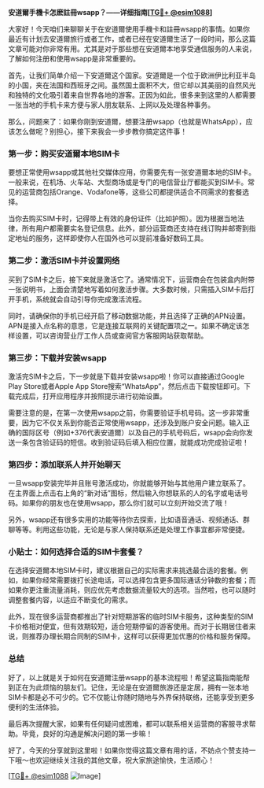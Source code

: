 **安道爾手機卡怎麽註冊wsapp？——详细指南[[TG💪+ @esim1088](https://t.me/s/esim1088)]**

大家好！今天咱们来聊聊关于在安道爾使用手機卡和註冊wsapp的事情。如果你最近有计划去安道爾旅行或者工作，或者已经在安道爾生活了一段时间，那么这篇文章可能对你非常有用。尤其是对于那些想在安道爾本地享受通信服务的人来说，了解如何注册和使用wsapp是非常重要的。

首先，让我们简单介绍一下安道爾这个国家。安道爾是一个位于欧洲伊比利亚半岛的小国，夹在法国和西班牙之间。虽然国土面积不大，但它却以其美丽的自然风光和独特的文化吸引着来自世界各地的游客。正因为如此，很多来到这里的人都需要一张当地的手机卡来方便与家人朋友联系、上网以及处理各种事务。

那么，问题来了：如果你刚到安道爾，想要注册wsapp（也就是WhatsApp），应该怎么做呢？别担心，接下来我会一步步教你搞定这件事！

### 第一步：购买安道爾本地SIM卡

要想正常使用wsapp或其他社交媒体应用，你需要先有一张安道爾本地的SIM卡。一般来说，在机场、火车站、大型商场或是专门的电信营业厅都能买到SIM卡。常见的运营商包括Orange、Vodafone等，这些公司都提供适合不同需求的套餐选择。

当你去购买SIM卡时，记得带上有效的身份证件（比如护照）。因为根据当地法律，所有用户都需要实名登记信息。此外，部分运营商还支持在线订购并邮寄到指定地址的服务，这样即使你人在国外也可以提前准备好数码工具。

### 第二步：激活SIM卡并设置网络

买到了SIM卡之后，接下来就是激活它了。通常情况下，运营商会在包装盒内附带一张说明书，上面会清楚地写着如何激活步骤。大多数时候，只需插入SIM卡后打开手机，系统就会自动引导你完成激活流程。

同时，请确保你的手机已经开启了移动数据功能，并且选择了正确的APN设置。APN是接入点名称的意思，它是连接互联网的关键配置项之一。如果不确定该怎样设置，可以咨询营业厅工作人员或查阅官方客服网站获取帮助。

### 第三步：下载并安装wsapp

激活完SIM卡之后，下一步就是下载并安装wsapp啦！你可以直接通过Google Play Store或者Apple App Store搜索“WhatsApp”，然后点击下载按钮即可。下载完成后，打开应用程序并按照提示进行初始设置。

需要注意的是，在第一次使用wsapp之前，你需要验证手机号码。这一步非常重要，因为它不仅关系到你能否正常使用wsapp，还涉及到账户安全问题。输入正确的国际区号（例如+376代表安道爾）以及自己的手机号码后，wsapp会向你发送一条包含验证码的短信。收到验证码后填入相应位置，就能成功完成验证啦！

### 第四步：添加联系人并开始聊天

一旦wsapp安装完毕并且账号激活成功，你就能够开始与其他用户建立联系了。在主界面上点击右上角的“新对话”图标，然后输入你想联系的人的名字或电话号码。如果你的朋友也在使用wsapp，那么你们就可以立刻开始交流了哦！

另外，wsapp还有很多实用的功能等待你去探索，比如语音通话、视频通话、群聊等等。利用这些功能，无论是与家人保持联系还是处理工作事宜都非常便捷。

### 小贴士：如何选择合适的SIM卡套餐？

在选择安道爾本地SIM卡时，建议根据自己的实际需求来挑选最合适的套餐。例如，如果你经常需要拨打长途电话，可以选择包含更多国际通话分钟数的套餐；而如果你更注重流量消耗，则应优先考虑数据流量较大的选项。当然啦，也可以随时调整套餐内容，以适应不断变化的需求。

此外，现在很多运营商都推出了针对短期游客的临时SIM卡服务，这种类型的SIM卡价格相对便宜，但有效期较短，适合短期停留的游客使用。而对于长期居住者来说，则推荐办理长期合同制的SIM卡，这样可以获得更加优惠的价格和服务保障。

### 总结

好了，以上就是关于如何在安道爾注册wsapp的基本流程啦！希望这篇指南能帮到正在为此烦恼的朋友们。记住，无论是在安道爾旅游还是定居，拥有一张本地SIM卡都是必不可少的。它不仅能让你随时随地与外界保持联络，还能享受到更多便利的生活体验。

最后再次提醒大家，如果有任何疑问或困难，都可以联系相关运营商的客服寻求帮助。毕竟，良好的沟通是解决问题的第一步嘛！

好了，今天的分享就到这里啦！如果你觉得这篇文章有用的话，不妨点个赞支持一下哦～也欢迎继续关注我的其他文章，祝大家旅途愉快，生活顺心！

[[TG💪+ @esim1088](https://t.me/s/esim1088) ![Image](https://i.postimg.cc/4NQfJmqS/Snipaste-2025-05-13-00-14-12.png)]